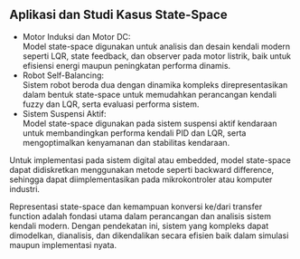## Aplikasi dan Studi Kasus State-Space

- Motor Induksi dan Motor DC:  
  Model state-space digunakan untuk analisis dan desain kendali modern seperti LQR, state feedback, dan observer pada motor listrik, baik untuk efisiensi energi maupun peningkatan performa dinamis.
- Robot Self-Balancing:  
  Sistem robot beroda dua dengan dinamika kompleks direpresentasikan dalam bentuk state-space untuk memudahkan perancangan kendali fuzzy dan LQR, serta evaluasi performa sistem.
- Sistem Suspensi Aktif:  
  Model state-space digunakan pada sistem suspensi aktif kendaraan untuk membandingkan performa kendali PID dan LQR, serta mengoptimalkan kenyamanan dan stabilitas kendaraan.

Untuk implementasi pada sistem digital atau embedded, model state-space dapat didiskretkan menggunakan metode seperti backward difference, sehingga dapat diimplementasikan pada mikrokontroler atau komputer industri.

Representasi state-space dan kemampuan konversi ke/dari transfer function adalah fondasi utama dalam perancangan dan analisis sistem kendali modern. Dengan pendekatan ini, sistem yang kompleks dapat dimodelkan, dianalisis, dan dikendalikan secara efisien baik dalam simulasi maupun implementasi nyata.

